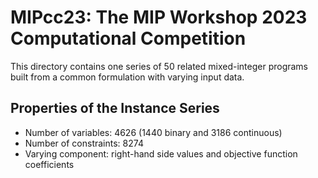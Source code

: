 # MIPcc23: The MIP Workshop 2023 Computational Competition

This directory contains one series of 50 related mixed-integer programs built from a common formulation with varying input data.

## Properties of the Instance Series

- Number of variables: 4626 (1440 binary and 3186 continuous)
- Number of constraints: 8274
- Varying component: right-hand side values and objective function coefficients
